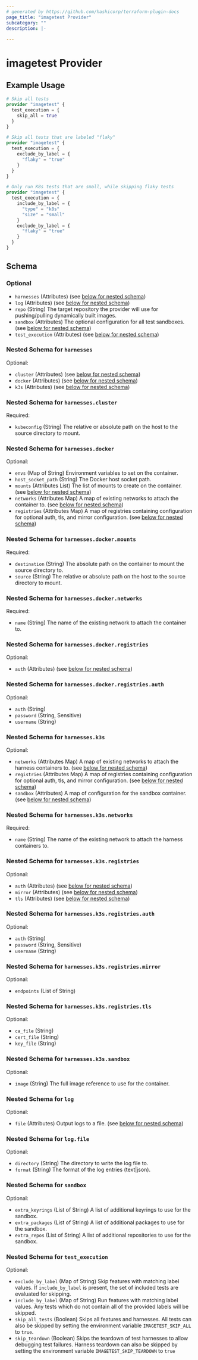 ```yaml
---
# generated by https://github.com/hashicorp/terraform-plugin-docs
page_title: "imagetest Provider"
subcategory: ""
description: |-
  
---
```


# imagetest Provider



## Example Usage

```terraform
# Skip all tests
provider "imagetest" {
  test_execution = {
    skip_all = true
  }
}

# Skip all tests that are labeled "flaky"
provider "imagetest" {
  test_execution = {
    exclude_by_label = {
      "flaky" = "true"
    }
  }
}

# Only run K8s tests that are small, while skipping flaky tests
provider "imagetest" {
  test_execution = {
    include_by_label = {
      "type" = "k8s"
      "size" = "small"
    }
    exclude_by_label = {
      "flaky" = "true"
    }
  }
}
```

<!-- schema generated by tfplugindocs -->
## Schema

### Optional

- `harnesses` (Attributes) (see [below for nested schema](#nestedatt--harnesses))
- `log` (Attributes) (see [below for nested schema](#nestedatt--log))
- `repo` (String) The target repository the provider will use for pushing/pulling dynamically built images.
- `sandbox` (Attributes) The optional configuration for all test sandboxes. (see [below for nested schema](#nestedatt--sandbox))
- `test_execution` (Attributes) (see [below for nested schema](#nestedatt--test_execution))

<a id="nestedatt--harnesses"></a>
### Nested Schema for `harnesses`

Optional:

- `cluster` (Attributes) (see [below for nested schema](#nestedatt--harnesses--cluster))
- `docker` (Attributes) (see [below for nested schema](#nestedatt--harnesses--docker))
- `k3s` (Attributes) (see [below for nested schema](#nestedatt--harnesses--k3s))

<a id="nestedatt--harnesses--cluster"></a>
### Nested Schema for `harnesses.cluster`

Required:

- `kubeconfig` (String) The relative or absolute path on the host to the source directory to mount.


<a id="nestedatt--harnesses--docker"></a>
### Nested Schema for `harnesses.docker`

Optional:

- `envs` (Map of String) Environment variables to set on the container.
- `host_socket_path` (String) The Docker host socket path.
- `mounts` (Attributes List) The list of mounts to create on the container. (see [below for nested schema](#nestedatt--harnesses--docker--mounts))
- `networks` (Attributes Map) A map of existing networks to attach the container to. (see [below for nested schema](#nestedatt--harnesses--docker--networks))
- `registries` (Attributes Map) A map of registries containing configuration for optional auth, tls, and mirror configuration. (see [below for nested schema](#nestedatt--harnesses--docker--registries))

<a id="nestedatt--harnesses--docker--mounts"></a>
### Nested Schema for `harnesses.docker.mounts`

Required:

- `destination` (String) The absolute path on the container to mount the source directory to.
- `source` (String) The relative or absolute path on the host to the source directory to mount.


<a id="nestedatt--harnesses--docker--networks"></a>
### Nested Schema for `harnesses.docker.networks`

Required:

- `name` (String) The name of the existing network to attach the container to.


<a id="nestedatt--harnesses--docker--registries"></a>
### Nested Schema for `harnesses.docker.registries`

Optional:

- `auth` (Attributes) (see [below for nested schema](#nestedatt--harnesses--docker--registries--auth))

<a id="nestedatt--harnesses--docker--registries--auth"></a>
### Nested Schema for `harnesses.docker.registries.auth`

Optional:

- `auth` (String)
- `password` (String, Sensitive)
- `username` (String)




<a id="nestedatt--harnesses--k3s"></a>
### Nested Schema for `harnesses.k3s`

Optional:

- `networks` (Attributes Map) A map of existing networks to attach the harness containers to. (see [below for nested schema](#nestedatt--harnesses--k3s--networks))
- `registries` (Attributes Map) A map of registries containing configuration for optional auth, tls, and mirror configuration. (see [below for nested schema](#nestedatt--harnesses--k3s--registries))
- `sandbox` (Attributes) A map of configuration for the sandbox container. (see [below for nested schema](#nestedatt--harnesses--k3s--sandbox))

<a id="nestedatt--harnesses--k3s--networks"></a>
### Nested Schema for `harnesses.k3s.networks`

Required:

- `name` (String) The name of the existing network to attach the harness containers to.


<a id="nestedatt--harnesses--k3s--registries"></a>
### Nested Schema for `harnesses.k3s.registries`

Optional:

- `auth` (Attributes) (see [below for nested schema](#nestedatt--harnesses--k3s--registries--auth))
- `mirror` (Attributes) (see [below for nested schema](#nestedatt--harnesses--k3s--registries--mirror))
- `tls` (Attributes) (see [below for nested schema](#nestedatt--harnesses--k3s--registries--tls))

<a id="nestedatt--harnesses--k3s--registries--auth"></a>
### Nested Schema for `harnesses.k3s.registries.auth`

Optional:

- `auth` (String)
- `password` (String, Sensitive)
- `username` (String)


<a id="nestedatt--harnesses--k3s--registries--mirror"></a>
### Nested Schema for `harnesses.k3s.registries.mirror`

Optional:

- `endpoints` (List of String)


<a id="nestedatt--harnesses--k3s--registries--tls"></a>
### Nested Schema for `harnesses.k3s.registries.tls`

Optional:

- `ca_file` (String)
- `cert_file` (String)
- `key_file` (String)



<a id="nestedatt--harnesses--k3s--sandbox"></a>
### Nested Schema for `harnesses.k3s.sandbox`

Optional:

- `image` (String) The full image reference to use for the container.




<a id="nestedatt--log"></a>
### Nested Schema for `log`

Optional:

- `file` (Attributes) Output logs to a file. (see [below for nested schema](#nestedatt--log--file))

<a id="nestedatt--log--file"></a>
### Nested Schema for `log.file`

Optional:

- `directory` (String) The directory to write the log file to.
- `format` (String) The format of the log entries (text|json).



<a id="nestedatt--sandbox"></a>
### Nested Schema for `sandbox`

Optional:

- `extra_keyrings` (List of String) A list of additional keyrings to use for the sandbox.
- `extra_packages` (List of String) A list of additional packages to use for the sandbox.
- `extra_repos` (List of String) A list of additional repositories to use for the sandbox.


<a id="nestedatt--test_execution"></a>
### Nested Schema for `test_execution`

Optional:

- `exclude_by_label` (Map of String) Skip features with matching label values. If `include_by_label` is present, the set of included tests are evaluated for skipping.
- `include_by_label` (Map of String) Run features with matching label values. Any tests which do not contain all of the provided labels will be skipped.
- `skip_all_tests` (Boolean) Skips all features and harnesses. All tests can also be skipped by setting the environment variable `IMAGETEST_SKIP_ALL` to `true`.
- `skip_teardown` (Boolean) Skips the teardown of test harnesses to allow debugging test failures. Harness teardown can also be skipped by setting the environment variable `IMAGETEST_SKIP_TEARDOWN` to `true`
